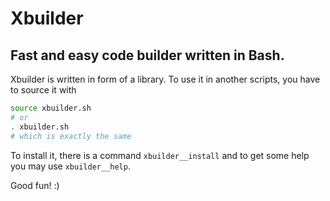 # Xbuilder

## Fast and easy code builder written in Bash.

Xbuilder is written in form of a library.
To use it in another scripts, you have to source it with
```sh
source xbuilder.sh
# or
. xbuilder.sh
# which is exactly the same
```
To install it, there is a command `xbuilder__install` and to get some help you may use `xbuilder__help`.

Good fun! :)
